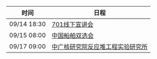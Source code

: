 | 时间          | 日程                                                                                                                                       |
| ----------- | ---------------------------------------------------------------------------------------------------------------------------------------- |
| 09/14 18:30 | [701线下宣讲会](https://www.google.com/calendar/event?eid=dHZzM21wbXJsNTdkNzIwc201Y2tmbmgwNGMgY203a3BraHVtNDRyampyM2xvNWVnMjRsZWdAZw)         |
| 09/15 08:00 | [中国船舶双选会](https://www.google.com/calendar/event?eid=dHA3Mm9mM3I4MXFpb3NsajdkMWxlN2FsdWcgY203a3BraHVtNDRyampyM2xvNWVnMjRsZWdAZw)          |
| 09/17 09:00 | [中广核研究院反应堆工程实验研究所](https://www.google.com/calendar/event?eid=cjQ5MnRlYzY0dXYxaHMzbHFpYjJlZXM0YTQgY203a3BraHVtNDRyampyM2xvNWVnMjRsZWdAZw) |